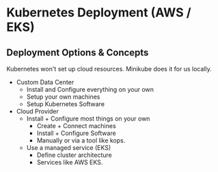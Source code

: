 # Kubernetes Deployment (AWS / EKS)

## Deployment Options & Concepts

Kubernetes won't set up cloud resources. Minikube does it for us locally. 

* Custom Data Center
  * Install and Configure everything on your own
  * Setup your own machines
  * Setup Kubernetes Software
* Cloud Provider
  * Install + Configure most things on your own
    * Create + Connect machines
    * Install + Configure Software
    * Manually or via a tool like kops.
  * Use a managed service (EKS)
    * Define cluster architecture
    * Services like AWS EKS.
